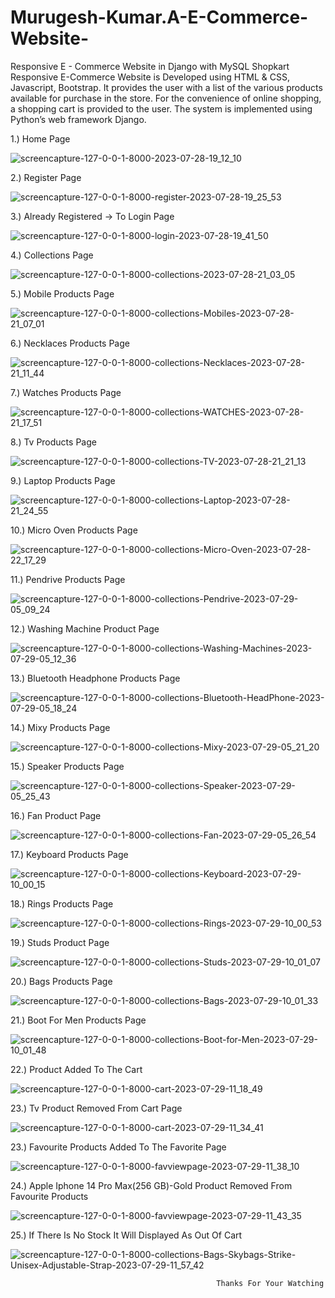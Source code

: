 # Murugesh-Kumar.A-E-Commerce-Website-
Responsive E - Commerce Website in Django with MySQL
Shopkart Responsive E-Commerce Website is Developed using HTML & CSS, Javascript, Bootstrap. It provides the user with a list of the various products available for purchase
in the store. For the convenience of online shopping, a shopping cart is provided to the user. The system is implemented using Python’s web framework Django.

1.) Home Page

![screencapture-127-0-0-1-8000-2023-07-28-19_12_10](https://github.com/MURUGESHKUMARa/Murugesh-Kumar.A-E-Commerce-Website-/assets/137079672/0d86ef60-c63c-433f-a8b8-44e7a93b8dac)

2.) Register Page

![screencapture-127-0-0-1-8000-register-2023-07-28-19_25_53](https://github.com/MURUGESHKUMARa/Murugesh-Kumar.A-E-Commerce-Website-/assets/137079672/860669fb-eb86-4ce1-a48f-490d2bcc5a13)

3.) Already Registered -> To Login Page


![screencapture-127-0-0-1-8000-login-2023-07-28-19_41_50](https://github.com/MURUGESHKUMARa/Murugesh-Kumar.A-E-Commerce-Website-/assets/137079672/f9089d9c-3674-4548-90e7-19a351c032c8)

4.) Collections Page

![screencapture-127-0-0-1-8000-collections-2023-07-28-21_03_05](https://github.com/MURUGESHKUMARa/Murugesh-Kumar.A-E-Commerce-Website-/assets/137079672/100a78b6-b18c-419b-8661-c7471cff6542)

5.) Mobile Products Page

![screencapture-127-0-0-1-8000-collections-Mobiles-2023-07-28-21_07_01](https://github.com/MURUGESHKUMARa/Murugesh-Kumar.A-E-Commerce-Website-/assets/137079672/98f4c0bf-3abe-4159-ab9e-91d6dbefedd6)

6.) Necklaces Products Page

![screencapture-127-0-0-1-8000-collections-Necklaces-2023-07-28-21_11_44](https://github.com/MURUGESHKUMARa/Murugesh-Kumar.A-E-Commerce-Website-/assets/137079672/31cbb6f1-029f-4748-a1c6-defccccd47fd)

7.) Watches Products Page

![screencapture-127-0-0-1-8000-collections-WATCHES-2023-07-28-21_17_51](https://github.com/MURUGESHKUMARa/Murugesh-Kumar.A-E-Commerce-Website-/assets/137079672/437ef856-7b49-41e5-a124-40b2f987f44c)

8.) Tv Products Page

![screencapture-127-0-0-1-8000-collections-TV-2023-07-28-21_21_13](https://github.com/MURUGESHKUMARa/Murugesh-Kumar.A-E-Commerce-Website-/assets/137079672/26450e6b-34e6-4d32-9a74-9ee90eb9ad26)

9.) Laptop Products Page

![screencapture-127-0-0-1-8000-collections-Laptop-2023-07-28-21_24_55](https://github.com/MURUGESHKUMARa/Murugesh-Kumar.A-E-Commerce-Website-/assets/137079672/dab0bf6b-cbee-48d1-bee6-2946778fc84c)

10.) Micro Oven Products Page

![screencapture-127-0-0-1-8000-collections-Micro-Oven-2023-07-28-22_17_29](https://github.com/MURUGESHKUMARa/Murugesh-Kumar.A-E-Commerce-Website-/assets/137079672/c13ec6dc-cffd-413b-a524-6f1a5198de1a)

11.) Pendrive Products Page

![screencapture-127-0-0-1-8000-collections-Pendrive-2023-07-29-05_09_24](https://github.com/MURUGESHKUMARa/Murugesh-Kumar.A-E-Commerce-Website-/assets/137079672/d79c3f81-ee8b-420c-ba6c-e91d0d1ce5fc)

12.) Washing Machine Product Page

![screencapture-127-0-0-1-8000-collections-Washing-Machines-2023-07-29-05_12_36](https://github.com/MURUGESHKUMARa/Murugesh-Kumar.A-E-Commerce-Website-/assets/137079672/a065bd50-4e81-4361-94d1-b7590d470efd)

13.) Bluetooth Headphone Products Page

![screencapture-127-0-0-1-8000-collections-Bluetooth-HeadPhone-2023-07-29-05_18_24](https://github.com/MURUGESHKUMARa/Murugesh-Kumar.A-E-Commerce-Website-/assets/137079672/c976d97a-ce31-4b76-8ad5-58430bae15b8)

14.) Mixy Products Page

![screencapture-127-0-0-1-8000-collections-Mixy-2023-07-29-05_21_20](https://github.com/MURUGESHKUMARa/Murugesh-Kumar.A-E-Commerce-Website-/assets/137079672/5299ede5-7f5d-40e8-9460-e208c4322795)

15.) Speaker Products Page

![screencapture-127-0-0-1-8000-collections-Speaker-2023-07-29-05_25_43](https://github.com/MURUGESHKUMARa/Murugesh-Kumar.A-E-Commerce-Website-/assets/137079672/84915e96-ddb3-425c-8855-29ed04e7016d)

16.) Fan Product Page

![screencapture-127-0-0-1-8000-collections-Fan-2023-07-29-05_26_54](https://github.com/MURUGESHKUMARa/Murugesh-Kumar.A-E-Commerce-Website-/assets/137079672/5d4d0392-7867-48cf-81f1-ff7e976a7733)

17.) Keyboard Products Page

![screencapture-127-0-0-1-8000-collections-Keyboard-2023-07-29-10_00_15](https://github.com/MURUGESHKUMARa/Murugesh-Kumar.A-E-Commerce-Website-/assets/137079672/904e2521-719f-419c-9fb1-f754a7ca587b)

18.) Rings Products Page

![screencapture-127-0-0-1-8000-collections-Rings-2023-07-29-10_00_53](https://github.com/MURUGESHKUMARa/Murugesh-Kumar.A-E-Commerce-Website-/assets/137079672/e1b2bc23-a79d-434a-aaa6-1db718787e7e)

19.) Studs Product Page

![screencapture-127-0-0-1-8000-collections-Studs-2023-07-29-10_01_07](https://github.com/MURUGESHKUMARa/Murugesh-Kumar.A-E-Commerce-Website-/assets/137079672/f0c7bd98-53ab-44cd-947a-088b880d3e5b)

20.) Bags Products Page

![screencapture-127-0-0-1-8000-collections-Bags-2023-07-29-10_01_33](https://github.com/MURUGESHKUMARa/Murugesh-Kumar.A-E-Commerce-Website-/assets/137079672/68c269c3-1a82-41e5-ae8e-af6bf6d7786f)

21.) Boot For Men Products Page

![screencapture-127-0-0-1-8000-collections-Boot-for-Men-2023-07-29-10_01_48](https://github.com/MURUGESHKUMARa/Murugesh-Kumar.A-E-Commerce-Website-/assets/137079672/dbe7159d-8864-4156-b875-8190a2867aa8)

22.) Product Added To The Cart

![screencapture-127-0-0-1-8000-cart-2023-07-29-11_18_49](https://github.com/MURUGESHKUMARa/Murugesh-Kumar.A-E-Commerce-Website-/assets/137079672/4d38ab48-590b-4d19-8963-63d91a6aca12)

23.) Tv Product Removed From Cart Page

![screencapture-127-0-0-1-8000-cart-2023-07-29-11_34_41](https://github.com/MURUGESHKUMARa/Murugesh-Kumar.A-E-Commerce-Website-/assets/137079672/910011af-5a5b-460a-a963-59237ab759b7)

23.) Favourite Products Added To The Favorite Page

![screencapture-127-0-0-1-8000-favviewpage-2023-07-29-11_38_10](https://github.com/MURUGESHKUMARa/Murugesh-Kumar.A-E-Commerce-Website-/assets/137079672/1e392261-3ae1-4849-bdbf-ced8439aa9a3)

24.) Apple Iphone 14 Pro Max(256 GB)-Gold Product Removed From Favourite Products

![screencapture-127-0-0-1-8000-favviewpage-2023-07-29-11_43_35](https://github.com/MURUGESHKUMARa/Murugesh-Kumar.A-E-Commerce-Website-/assets/137079672/e573006d-c718-4376-be3c-5d5c90122641)

25.) If There Is No Stock It  Will Displayed As Out Of Cart

![screencapture-127-0-0-1-8000-collections-Bags-Skybags-Strike-Unisex-Adjustable-Strap-2023-07-29-11_57_42](https://github.com/MURUGESHKUMARa/Murugesh-Kumar.A-E-Commerce-Website-/assets/137079672/241b5c2e-2d82-4466-b1b1-a1f028559b4b)


                                                  Thanks For Your Watching
                              


